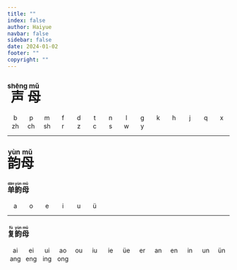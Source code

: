 ```yaml
---
title: ""
index: false
author: Haiyue
navbar: false
sidebar: false
date: 2024-01-02
footer: ""
copyright: ""
---
```

<style>
  .page-info, .vp-breadcrumb, .page-meta {
    display: none;
  }
  .theme-container, #main-content{
    height: 400px;
  }
  .theme-container, #main-content, .theme-hope-content{
    padding-bottom: 0px
  }
  .vp-footer-wrapper{
    display:none;
    padding: 0px;
    margin: 0px;
    padding: 0px;
  }

</style>
## <span style="font-size:30px;font-weight:bold;"><ruby>声<rt>shēng</rt></ruby><ruby>母<rt>mǔ</rt></ruby></span>
<div id="b" style="margin:0px 2px;width: 30px;float:left;background-color:rgba(0,0,0,0);padding:1px;text-align: center;" onclick="document.getElementById('b').style.backgroundColor = 'orange';let audio = new Audio('/data/pinyin/b.mp3');audio.addEventListener('ended', function(){document.getElementById('b').style.backgroundColor = 'rgba(0,0,0,0)';});audio.play()">b</div>
<div id="p" style="margin:0px 2px;width: 30px;float:left;background-color:rgba(0,0,0,0);padding:1px;text-align: center;" onclick="document.getElementById('p').style.backgroundColor = 'orange';let audio = new Audio('/data/pinyin/p.mp3');audio.addEventListener('ended', function(){document.getElementById('p').style.backgroundColor = 'rgba(0,0,0,0)';});audio.play()">p</div>
<div id="m" style="margin:0px 2px;width: 30px;float:left;background-color:rgba(0,0,0,0);padding:1px;text-align: center;" onclick="document.getElementById('m').style.backgroundColor = 'orange';let audio = new Audio('/data/pinyin/m.mp3');audio.addEventListener('ended', function(){document.getElementById('m').style.backgroundColor = 'rgba(0,0,0,0)';});audio.play()">m</div>
<div id="f" style="margin:0px 2px;width: 30px;float:left;background-color:rgba(0,0,0,0);padding:1px;text-align: center;" onclick="document.getElementById('f').style.backgroundColor = 'orange';let audio = new Audio('/data/pinyin/f.mp3');audio.addEventListener('ended', function(){document.getElementById('f').style.backgroundColor = 'rgba(0,0,0,0)';});audio.play()">f</div>
<div id="d" style="margin:0px 2px;width: 30px;float:left;background-color:rgba(0,0,0,0);padding:1px;text-align: center;" onclick="document.getElementById('d').style.backgroundColor = 'orange';let audio = new Audio('/data/pinyin/d.mp3');audio.addEventListener('ended', function(){document.getElementById('d').style.backgroundColor = 'rgba(0,0,0,0)';});audio.play()">d</div>
<div id="t" style="margin:0px 2px;width: 30px;float:left;background-color:rgba(0,0,0,0);padding:1px;text-align: center;" onclick="document.getElementById('t').style.backgroundColor = 'orange';let audio = new Audio('/data/pinyin/t.mp3');audio.addEventListener('ended', function(){document.getElementById('t').style.backgroundColor = 'rgba(0,0,0,0)';});audio.play()">t</div>
<div id="n" style="margin:0px 2px;width: 30px;float:left;background-color:rgba(0,0,0,0);padding:1px;text-align: center;" onclick="document.getElementById('n').style.backgroundColor = 'orange';let audio = new Audio('/data/pinyin/n.mp3');audio.addEventListener('ended', function(){document.getElementById('n').style.backgroundColor = 'rgba(0,0,0,0)';});audio.play()">n</div>
<div id="l" style="margin:0px 2px;width: 30px;float:left;background-color:rgba(0,0,0,0);padding:1px;text-align: center;" onclick="document.getElementById('l').style.backgroundColor = 'orange';let audio = new Audio('/data/pinyin/l.mp3');audio.addEventListener('ended', function(){document.getElementById('l').style.backgroundColor = 'rgba(0,0,0,0)';});audio.play()">l</div>
<div id="g" style="margin:0px 2px;width: 30px;float:left;background-color:rgba(0,0,0,0);padding:1px;text-align: center;" onclick="document.getElementById('g').style.backgroundColor = 'orange';let audio = new Audio('/data/pinyin/g.mp3');audio.addEventListener('ended', function(){document.getElementById('g').style.backgroundColor = 'rgba(0,0,0,0)';});audio.play()">g</div>
<div id="k" style="margin:0px 2px;width: 30px;float:left;background-color:rgba(0,0,0,0);padding:1px;text-align: center;" onclick="document.getElementById('k').style.backgroundColor = 'orange';let audio = new Audio('/data/pinyin/k.mp3');audio.addEventListener('ended', function(){document.getElementById('k').style.backgroundColor = 'rgba(0,0,0,0)';});audio.play()">k</div>
<div id="h" style="margin:0px 2px;width: 30px;float:left;background-color:rgba(0,0,0,0);padding:1px;text-align: center;" onclick="document.getElementById('h').style.backgroundColor = 'orange';let audio = new Audio('/data/pinyin/h.mp3');audio.addEventListener('ended', function(){document.getElementById('h').style.backgroundColor = 'rgba(0,0,0,0)';});audio.play()">h</div>
<div id="j" style="margin:0px 2px;width: 30px;float:left;background-color:rgba(0,0,0,0);padding:1px;text-align: center;" onclick="document.getElementById('j').style.backgroundColor = 'orange';let audio = new Audio('/data/pinyin/j.mp3');audio.addEventListener('ended', function(){document.getElementById('j').style.backgroundColor = 'rgba(0,0,0,0)';});audio.play()">j</div>
<div id="q" style="margin:0px 2px;width: 30px;float:left;background-color:rgba(0,0,0,0);padding:1px;text-align: center;" onclick="document.getElementById('q').style.backgroundColor = 'orange';let audio = new Audio('/data/pinyin/q.mp3');audio.addEventListener('ended', function(){document.getElementById('q').style.backgroundColor = 'rgba(0,0,0,0)';});audio.play()">q</div>
<div id="x" style="margin:0px 2px;width: 30px;float:left;background-color:rgba(0,0,0,0);padding:1px;text-align: center;" onclick="document.getElementById('x').style.backgroundColor = 'orange';let audio = new Audio('/data/pinyin/x.mp3');audio.addEventListener('ended', function(){document.getElementById('x').style.backgroundColor = 'rgba(0,0,0,0)';});audio.play()">x</div>
<div id="zh" style="margin:0px 2px;width: 30px;float:left;background-color:rgba(0,0,0,0);padding:1px;text-align: center;" onclick="document.getElementById('zh').style.backgroundColor = 'orange';let audio = new Audio('/data/pinyin/zh.mp3');audio.addEventListener('ended', function(){document.getElementById('zh').style.backgroundColor = 'rgba(0,0,0,0)';});audio.play()">zh</div>
<div id="ch" style="margin:0px 2px;width: 30px;float:left;background-color:rgba(0,0,0,0);padding:1px;text-align: center;" onclick="document.getElementById('ch').style.backgroundColor = 'orange';let audio = new Audio('/data/pinyin/ch.mp3');audio.addEventListener('ended', function(){document.getElementById('ch').style.backgroundColor = 'rgba(0,0,0,0)';});audio.play()">ch</div>
<div id="sh" style="margin:0px 2px;width: 30px;float:left;background-color:rgba(0,0,0,0);padding:1px;text-align: center;" onclick="document.getElementById('sh').style.backgroundColor = 'orange';let audio = new Audio('/data/pinyin/sh.mp3');audio.addEventListener('ended', function(){document.getElementById('sh').style.backgroundColor = 'rgba(0,0,0,0)';});audio.play()">sh</div>
<div id="r" style="margin:0px 2px;width: 30px;float:left;background-color:rgba(0,0,0,0);padding:1px;text-align: center;" onclick="document.getElementById('r').style.backgroundColor = 'orange';let audio = new Audio('/data/pinyin/r.mp3');audio.addEventListener('ended', function(){document.getElementById('r').style.backgroundColor = 'rgba(0,0,0,0)';});audio.play()">r</div>
<div id="z" style="margin:0px 2px;width: 30px;float:left;background-color:rgba(0,0,0,0);padding:1px;text-align: center;" onclick="document.getElementById('z').style.backgroundColor = 'orange';let audio = new Audio('/data/pinyin/z.mp3');audio.addEventListener('ended', function(){document.getElementById('z').style.backgroundColor = 'rgba(0,0,0,0)';});audio.play()">z</div>
<div id="c" style="margin:0px 2px;width: 30px;float:left;background-color:rgba(0,0,0,0);padding:1px;text-align: center;" onclick="document.getElementById('c').style.backgroundColor = 'orange';let audio = new Audio('/data/pinyin/c.mp3');audio.addEventListener('ended', function(){document.getElementById('c').style.backgroundColor = 'rgba(0,0,0,0)';});audio.play()">c</div>
<div id="s" style="margin:0px 2px;width: 30px;float:left;background-color:rgba(0,0,0,0);padding:1px;text-align: center;" onclick="document.getElementById('s').style.backgroundColor = 'orange';let audio = new Audio('/data/pinyin/s.mp3');audio.addEventListener('ended', function(){document.getElementById('s').style.backgroundColor = 'rgba(0,0,0,0)';});audio.play()">s</div>
<div id="w" style="margin:0px 2px;width: 30px;float:left;background-color:rgba(0,0,0,0);padding:1px;text-align: center;" onclick="document.getElementById('w').style.backgroundColor = 'orange';let audio = new Audio('/data/pinyin/w.mp3');audio.addEventListener('ended', function(){document.getElementById('w').style.backgroundColor = 'rgba(0,0,0,0)';});audio.play()">w</div>
<div id="y" style="margin:0px 2px;width: 30px;float:left;background-color:rgba(0,0,0,0);padding:1px;text-align: center;" onclick="document.getElementById('y').style.backgroundColor = 'orange';let audio = new Audio('/data/pinyin/y.mp3');audio.addEventListener('ended', function(){document.getElementById('y').style.backgroundColor = 'rgba(0,0,0,0)';});audio.play()">y</div>

&nbsp;

---



## <span style="font-size:30px"><ruby>韵<rt>yùn</rt></ruby><ruby>母<rt>mǔ</rt></ruby></span>
### <ruby>单<rt>dān</rt></ruby><ruby>韵<rt>yùn</rt></ruby><ruby>母<rt>mǔ</rt></ruby>
<div id="a" style="margin:0px 2px;width: 30px;float:left;background-color:rgba(0,0,0,0);padding:1px;text-align: center;" onclick="document.getElementById('a').style.backgroundColor = 'orange';let audio = new Audio('/data/pinyin/a.mp3');audio.addEventListener('ended', function(){document.getElementById('a').style.backgroundColor = 'rgba(0,0,0,0)';});audio.play()">a</div>
<div id="o" style="margin:0px 2px;width: 30px;float:left;background-color:rgba(0,0,0,0);padding:1px;text-align: center;" onclick="document.getElementById('o').style.backgroundColor = 'orange';let audio = new Audio('/data/pinyin/o.mp3');audio.addEventListener('ended', function(){document.getElementById('o').style.backgroundColor = 'rgba(0,0,0,0)';});audio.play()">o</div>
<div id="e" style="margin:0px 2px;width: 30px;float:left;background-color:rgba(0,0,0,0);padding:1px;text-align: center;" onclick="document.getElementById('e').style.backgroundColor = 'orange';let audio = new Audio('/data/pinyin/e.mp3');audio.addEventListener('ended', function(){document.getElementById('e').style.backgroundColor = 'rgba(0,0,0,0)';});audio.play()">e</div>
<div id="i" style="margin:0px 2px;width: 30px;float:left;background-color:rgba(0,0,0,0);padding:1px;text-align: center;" onclick="document.getElementById('i').style.backgroundColor = 'orange';let audio = new Audio('/data/pinyin/i.mp3');audio.addEventListener('ended', function(){document.getElementById('i').style.backgroundColor = 'rgba(0,0,0,0)';});audio.play()">i</div>
<div id="u" style="margin:0px 2px;width: 30px;float:left;background-color:rgba(0,0,0,0);padding:1px;text-align: center;" onclick="document.getElementById('u').style.backgroundColor = 'orange';let audio = new Audio('/data/pinyin/u.mp3');audio.addEventListener('ended', function(){document.getElementById('u').style.backgroundColor = 'rgba(0,0,0,0)';});audio.play()">u</div>
<div id="v" style="margin:0px 2px;width: 30px;float:left;background-color:rgba(0,0,0,0);padding:1px;text-align: center;" onclick="document.getElementById('v').style.backgroundColor = 'orange';let audio = new Audio('/data/pinyin/v.mp3');audio.addEventListener('ended', function(){document.getElementById('v').style.backgroundColor = 'rgba(0,0,0,0)';});audio.play()">ü</div>
&nbsp;

---
### <ruby>复<rt>fù</rt></ruby><ruby>韵<rt>yùn</rt></ruby><ruby>母<rt>mǔ</rt></ruby>
<div id="ai" style="margin:0px 2px;width: 30px;float:left;background-color:rgba(0,0,0,0);padding:1px;text-align: center;" onclick="document.getElementById('ai').style.backgroundColor = 'orange';let audio = new Audio('/data/pinyin/ai.mp3');audio.addEventListener('ended', function(){document.getElementById('ai').style.backgroundColor = 'rgba(0,0,0,0)';});audio.play()">ai</div>
<div id="ei" style="margin:0px 2px;width: 30px;float:left;background-color:rgba(0,0,0,0);padding:1px;text-align: center;" onclick="document.getElementById('ei').style.backgroundColor = 'orange';let audio = new Audio('/data/pinyin/ei.mp3');audio.addEventListener('ended', function(){document.getElementById('ei').style.backgroundColor = 'rgba(0,0,0,0)';});audio.play()">ei</div>
<div id="ui" style="margin:0px 2px;width: 30px;float:left;background-color:rgba(0,0,0,0);padding:1px;text-align: center;" onclick="document.getElementById('ui').style.backgroundColor = 'orange';let audio = new Audio('/data/pinyin/ui.mp3');audio.addEventListener('ended', function(){document.getElementById('ui').style.backgroundColor = 'rgba(0,0,0,0)';});audio.play()">ui</div>
<div id="ao" style="margin:0px 2px;width: 30px;float:left;background-color:rgba(0,0,0,0);padding:1px;text-align: center;" onclick="document.getElementById('ao').style.backgroundColor = 'orange';let audio = new Audio('/data/pinyin/ao.mp3');audio.addEventListener('ended', function(){document.getElementById('ao').style.backgroundColor = 'rgba(0,0,0,0)';});audio.play()">ao</div>
<div id="ou" style="margin:0px 2px;width: 30px;float:left;background-color:rgba(0,0,0,0);padding:1px;text-align: center;" onclick="document.getElementById('ou').style.backgroundColor = 'orange';let audio = new Audio('/data/pinyin/ou.mp3');audio.addEventListener('ended', function(){document.getElementById('ou').style.backgroundColor = 'rgba(0,0,0,0)';});audio.play()">ou</div>
<div id="iu" style="margin:0px 2px;width: 30px;float:left;background-color:rgba(0,0,0,0);padding:1px;text-align: center;" onclick="document.getElementById('iu').style.backgroundColor = 'orange';let audio = new Audio('/data/pinyin/iu.mp3');audio.addEventListener('ended', function(){document.getElementById('iu').style.backgroundColor = 'rgba(0,0,0,0)';});audio.play()">iu</div>
<div id="ie" style="margin:0px 2px;width: 30px;float:left;background-color:rgba(0,0,0,0);padding:1px;text-align: center;" onclick="document.getElementById('ie').style.backgroundColor = 'orange';let audio = new Audio('/data/pinyin/ie.mp3');audio.addEventListener('ended', function(){document.getElementById('ie').style.backgroundColor = 'rgba(0,0,0,0)';});audio.play()">ie</div>
<div id="ve" style="margin:0px 2px;width: 30px;float:left;background-color:rgba(0,0,0,0);padding:1px;text-align: center;" onclick="document.getElementById('ve').style.backgroundColor = 'orange';let audio = new Audio('/data/pinyin/ve.mp3');audio.addEventListener('ended', function(){document.getElementById('ve').style.backgroundColor = 'rgba(0,0,0,0)';});audio.play()">üe</div>
<div id="er" style="margin:0px 2px;width: 30px;float:left;background-color:rgba(0,0,0,0);padding:1px;text-align: center;" onclick="document.getElementById('er').style.backgroundColor = 'orange';let audio = new Audio('/data/pinyin/er.mp3');audio.addEventListener('ended', function(){document.getElementById('er').style.backgroundColor = 'rgba(0,0,0,0)';});audio.play()">er</div>
<div id="an" style="margin:0px 2px;width: 30px;float:left;background-color:rgba(0,0,0,0);padding:1px;text-align: center;" onclick="document.getElementById('an').style.backgroundColor = 'orange';let audio = new Audio('/data/pinyin/an.mp3');audio.addEventListener('ended', function(){document.getElementById('an').style.backgroundColor = 'rgba(0,0,0,0)';});audio.play()">an</div>
<div id="en" style="margin:0px 2px;width: 30px;float:left;background-color:rgba(0,0,0,0);padding:1px;text-align: center;" onclick="document.getElementById('en').style.backgroundColor = 'orange';let audio = new Audio('/data/pinyin/en.mp3');audio.addEventListener('ended', function(){document.getElementById('en').style.backgroundColor = 'rgba(0,0,0,0)';});audio.play()">en</div>
<div id="in" style="margin:0px 2px;width: 30px;float:left;background-color:rgba(0,0,0,0);padding:1px;text-align: center;" onclick="document.getElementById('in').style.backgroundColor = 'orange';let audio = new Audio('/data/pinyin/in.mp3');audio.addEventListener('ended', function(){document.getElementById('in').style.backgroundColor = 'rgba(0,0,0,0)';});audio.play()">in</div>
<div id="un" style="margin:0px 2px;width: 30px;float:left;background-color:rgba(0,0,0,0);padding:1px;text-align: center;" onclick="document.getElementById('un').style.backgroundColor = 'orange';let audio = new Audio('/data/pinyin/un.mp3');audio.addEventListener('ended', function(){document.getElementById('un').style.backgroundColor = 'rgba(0,0,0,0)';});audio.play()">un</div>
<div id="vn" style="margin:0px 2px;width: 30px;float:left;background-color:rgba(0,0,0,0);padding:1px;text-align: center;" onclick="document.getElementById('vn').style.backgroundColor = 'orange';let audio = new Audio('/data/pinyin/vn.mp3');audio.addEventListener('ended', function(){document.getElementById('vn').style.backgroundColor = 'rgba(0,0,0,0)';});audio.play()">ün</div>
<div id="ang" style="margin:0px 2px;width: 30px;float:left;background-color:rgba(0,0,0,0);padding:1px;text-align: center;" onclick="document.getElementById('ang').style.backgroundColor = 'orange';let audio = new Audio('/data/pinyin/ang.mp3');audio.addEventListener('ended', function(){document.getElementById('ang').style.backgroundColor = 'rgba(0,0,0,0)';});audio.play()">ang</div>
<div id="eng" style="margin:0px 2px;width: 30px;float:left;background-color:rgba(0,0,0,0);padding:1px;text-align: center;" onclick="document.getElementById('eng').style.backgroundColor = 'orange';let audio = new Audio('/data/pinyin/eng.mp3');audio.addEventListener('ended', function(){document.getElementById('eng').style.backgroundColor = 'rgba(0,0,0,0)';});audio.play()">eng</div>
<div id="ing" style="margin:0px 2px;width: 30px;float:left;background-color:rgba(0,0,0,0);padding:1px;text-align: center;" onclick="document.getElementById('ing').style.backgroundColor = 'orange';let audio = new Audio('/data/pinyin/ing.mp3');audio.addEventListener('ended', function(){document.getElementById('ing').style.backgroundColor = 'rgba(0,0,0,0)';});audio.play()">ing</div>
<div id="ong" style="margin:0px 2px;width: 30px;float:left;background-color:rgba(0,0,0,0);padding:1px;text-align: center;" onclick="document.getElementById('ong').style.backgroundColor = 'orange';let audio = new Audio('/data/pinyin/ong.mp3');audio.addEventListener('ended', function(){document.getElementById('ong').style.backgroundColor = 'rgba(0,0,0,0)';});audio.play()">ong</div>
&nbsp;
